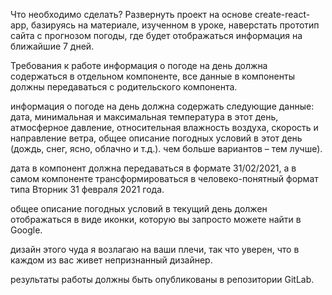 Что необходимо сделать?
Развернуть проект на основе create-react-app, базируясь на материале, изученном в уроке, наверстать прототип сайта с прогнозом погоды, где будет отображаться информация на ближайшие 7 дней.

Требования к работе
информация о погоде на день должна содержаться в отдельном компоненте, все данные в компоненты должны передаваться с родительского компонента.

информация о погоде на день должна содержать следующие данные: дата, минимальная и максимальная температура в этот день, атмосферное давление, относительная влажность воздуха, скорость и направление ветра, общее описание погодных условий в этот день (дождь, снег, ясно, облачно и т.д.). чем больше вариантов – тем лучше).

дата в компонент должна передаваться в формате 31/02/2021, а в самом компоненте трансформироваться в человеко-понятный формат типа Вторник 31 февраля 2021 года.

общее описание погодных условий в текущий день должен отображаться в виде иконки, которую вы запросто можете найти в Google.

дизайн этого чуда я возлагаю на ваши плечи, так что уверен, что в каждом из вас живет непризнанный дизайнер.

результаты работы должны быть опубликованы в репозитории GitLab.
